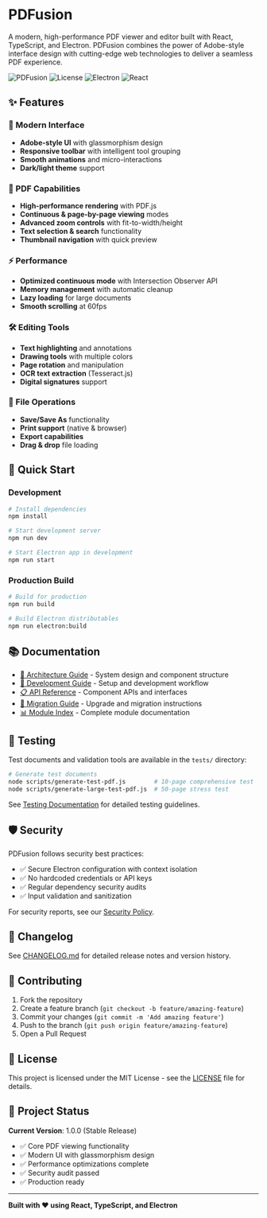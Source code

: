 # PDFusion

A modern, high-performance PDF viewer and editor built with React, TypeScript, and Electron. PDFusion combines the power of Adobe-style interface design with cutting-edge web technologies to deliver a seamless PDF experience.

![PDFusion](https://img.shields.io/badge/version-1.0.0-blue.svg)
![License](https://img.shields.io/badge/license-MIT-green.svg)
![Electron](https://img.shields.io/badge/electron-31.3.1-blue.svg)
![React](https://img.shields.io/badge/react-18.3.1-blue.svg)

## ✨ Features

### 🎨 Modern Interface
- **Adobe-style UI** with glassmorphism design
- **Responsive toolbar** with intelligent tool grouping
- **Smooth animations** and micro-interactions
- **Dark/light theme** support

### 📄 PDF Capabilities
- **High-performance rendering** with PDF.js
- **Continuous & page-by-page viewing** modes
- **Advanced zoom controls** with fit-to-width/height
- **Text selection & search** functionality
- **Thumbnail navigation** with quick preview

### ⚡ Performance
- **Optimized continuous mode** with Intersection Observer API
- **Memory management** with automatic cleanup
- **Lazy loading** for large documents
- **Smooth scrolling** at 60fps

### 🛠️ Editing Tools
- **Text highlighting** and annotations
- **Drawing tools** with multiple colors
- **Page rotation** and manipulation
- **OCR text extraction** (Tesseract.js)
- **Digital signatures** support

### 💾 File Operations
- **Save/Save As** functionality
- **Print support** (native & browser)
- **Export capabilities**
- **Drag & drop** file loading

## 🚀 Quick Start

### Development
```bash
# Install dependencies
npm install

# Start development server
npm run dev

# Start Electron app in development
npm run start
```

### Production Build
```bash
# Build for production
npm run build

# Build Electron distributables
npm run electron:build
```

## 📚 Documentation

- [📖 Architecture Guide](docs/ARCHITECTURE.md) - System design and component structure
- [🔧 Development Guide](docs/DEVELOPMENT.md) - Setup and development workflow  
- [📋 API Reference](docs/API.md) - Component APIs and interfaces
- [🔄 Migration Guide](docs/MIGRATION.md) - Upgrade and migration instructions
- [📊 Module Index](docs/MODULE_INDEX.md) - Complete module documentation

## 🧪 Testing

Test documents and validation tools are available in the `tests/` directory:

```bash
# Generate test documents
node scripts/generate-test-pdf.js        # 10-page comprehensive test
node scripts/generate-large-test-pdf.js  # 50-page stress test
```

See [Testing Documentation](docs/TEST_DOCUMENTS.md) for detailed testing guidelines.

## 🛡️ Security

PDFusion follows security best practices:
- ✅ Secure Electron configuration with context isolation
- ✅ No hardcoded credentials or API keys
- ✅ Regular dependency security audits
- ✅ Input validation and sanitization

For security reports, see our [Security Policy](SECURITY.md).

## 📝 Changelog

See [CHANGELOG.md](CHANGELOG.md) for detailed release notes and version history.

## 🤝 Contributing

1. Fork the repository
2. Create a feature branch (`git checkout -b feature/amazing-feature`)
3. Commit your changes (`git commit -m 'Add amazing feature'`)
4. Push to the branch (`git push origin feature/amazing-feature`)
5. Open a Pull Request

## 📄 License

This project is licensed under the MIT License - see the [LICENSE](LICENSE) file for details.

## 🎯 Project Status

**Current Version**: 1.0.0 (Stable Release)
- ✅ Core PDF viewing functionality
- ✅ Modern UI with glassmorphism design
- ✅ Performance optimizations complete
- ✅ Security audit passed
- ✅ Production ready

---

**Built with ❤️ using React, TypeScript, and Electron**